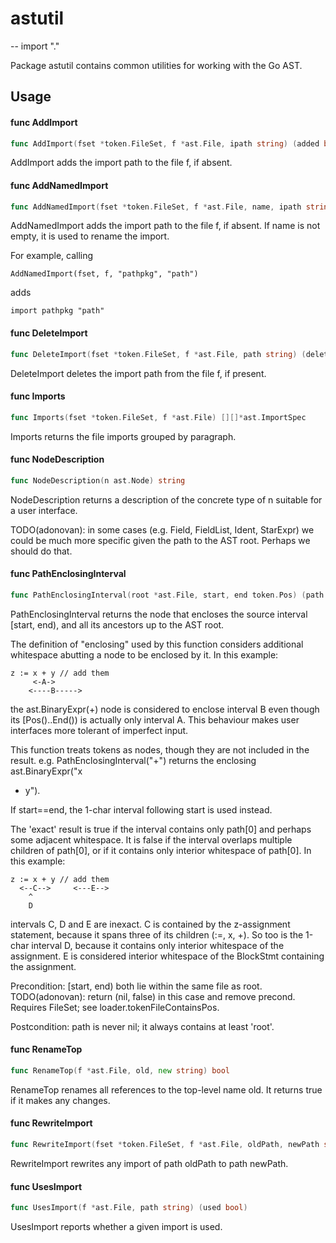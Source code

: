 # astutil
--
    import "."

Package astutil contains common utilities for working with the Go AST.

## Usage

#### func  AddImport

```go
func AddImport(fset *token.FileSet, f *ast.File, ipath string) (added bool)
```
AddImport adds the import path to the file f, if absent.

#### func  AddNamedImport

```go
func AddNamedImport(fset *token.FileSet, f *ast.File, name, ipath string) (added bool)
```
AddNamedImport adds the import path to the file f, if absent. If name is not
empty, it is used to rename the import.

For example, calling

    AddNamedImport(fset, f, "pathpkg", "path")

adds

    import pathpkg "path"

#### func  DeleteImport

```go
func DeleteImport(fset *token.FileSet, f *ast.File, path string) (deleted bool)
```
DeleteImport deletes the import path from the file f, if present.

#### func  Imports

```go
func Imports(fset *token.FileSet, f *ast.File) [][]*ast.ImportSpec
```
Imports returns the file imports grouped by paragraph.

#### func  NodeDescription

```go
func NodeDescription(n ast.Node) string
```
NodeDescription returns a description of the concrete type of n suitable for a
user interface.

TODO(adonovan): in some cases (e.g. Field, FieldList, Ident, StarExpr) we could
be much more specific given the path to the AST root. Perhaps we should do that.

#### func  PathEnclosingInterval

```go
func PathEnclosingInterval(root *ast.File, start, end token.Pos) (path []ast.Node, exact bool)
```
PathEnclosingInterval returns the node that encloses the source interval [start,
end), and all its ancestors up to the AST root.

The definition of "enclosing" used by this function considers additional
whitespace abutting a node to be enclosed by it. In this example:

    z := x + y // add them
         <-A->
        <----B----->

the ast.BinaryExpr(+) node is considered to enclose interval B even though its
[Pos()..End()) is actually only interval A. This behaviour makes user interfaces
more tolerant of imperfect input.

This function treats tokens as nodes, though they are not included in the
result. e.g. PathEnclosingInterval("+") returns the enclosing ast.BinaryExpr("x
+ y").

If start==end, the 1-char interval following start is used instead.

The 'exact' result is true if the interval contains only path[0] and perhaps
some adjacent whitespace. It is false if the interval overlaps multiple children
of path[0], or if it contains only interior whitespace of path[0]. In this
example:

    z := x + y // add them
      <--C-->     <---E-->
        ^
        D

intervals C, D and E are inexact. C is contained by the z-assignment statement,
because it spans three of its children (:=, x, +). So too is the 1-char interval
D, because it contains only interior whitespace of the assignment. E is
considered interior whitespace of the BlockStmt containing the assignment.

Precondition: [start, end) both lie within the same file as root.
TODO(adonovan): return (nil, false) in this case and remove precond. Requires
FileSet; see loader.tokenFileContainsPos.

Postcondition: path is never nil; it always contains at least 'root'.

#### func  RenameTop

```go
func RenameTop(f *ast.File, old, new string) bool
```
RenameTop renames all references to the top-level name old. It returns true if
it makes any changes.

#### func  RewriteImport

```go
func RewriteImport(fset *token.FileSet, f *ast.File, oldPath, newPath string) (rewrote bool)
```
RewriteImport rewrites any import of path oldPath to path newPath.

#### func  UsesImport

```go
func UsesImport(f *ast.File, path string) (used bool)
```
UsesImport reports whether a given import is used.
